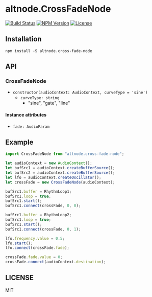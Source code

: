 # altnode.CrossFadeNode
[![Build Status](http://img.shields.io/travis/altnode/cross-fade-node.svg?style=flat-square)](https://travis-ci.org/altnode/cross-fade-node)
[![NPM Version](http://img.shields.io/npm/v/altnode.cross-fade-node.svg?style=flat-square)](https://www.npmjs.org/package/altnode.cross-fade-node)
[![License](http://img.shields.io/badge/license-MIT-brightgreen.svg?style=flat-square)](http://mohayonao.mit-license.org/)

## Installation

```
npm install -S altnode.cross-fade-node
```

## API
### CrossFadeNode
- `constructor(audioContext: AudioContext, curveType = 'sine')`
  - `curveType: string`
    - "sine", "gate", "line"

#### Instance attributes
- `fade: AudioParam`

## Example

```js
import CrossFadeNode from "altnode.cross-fade-node";

let audioContext = new AudioContext();
let bufSrc1 = audioContext.createBufferSource();
let bufSrc2 = audioContext.createBufferSource();
let lfo = audioContext.createOscillator();
let crossFade = new CrossFadeNode(audioContext);

bufSrc1.buffer = RhythmLoop1;
bufSrc1.loop = true;
bufSrc1.start();
bufSrc1.connect(crossFade, 0, 0);

bufSrc1.buffer = RhythmLoop2;
bufSrc1.loop = true;
bufSrc1.start();
bufSrc1.connect(crossFade, 0, 1);

lfo.frequency.value = 0.5;
lfo.start();
lfo.connect(crossFade.fade);

crossFade.fade.value = 0;
crossFade.connect(audioContext.destination);
```

## LICENSE
MIT

